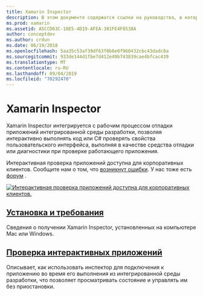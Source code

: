 ```yaml
---
title: Xamarin Inspector
description: В этом документе содержатся ссылки на руководства, в которых описывается установка и использование Xamarin Inspector для изучения и отладки приложений.
ms.prod: xamarin
ms.assetid: A5CCD63C-18E5-4D19-AFEA-301FE4F8538A
author: conceptdev
ms.author: crdun
ms.date: 06/19/2018
ms.openlocfilehash: 5aa35c53af39df63f0b6e0f960432cbc43dadc8a
ms.sourcegitcommit: 933de144d1fbe7d412e49b743839cae4bfcac439
ms.translationtype: MT
ms.contentlocale: ru-RU
ms.lasthandoff: 09/04/2019
ms.locfileid: "70292470"
---
```

# <a name="xamarin-inspector"></a>Xamarin Inspector

Xamarin Inspector интегрируется с рабочим процессом отладки приложений интегрированной среды разработки, позволяя интерактивно выполнять код или C# проверять свойства пользовательского интерфейса, выполняя в качестве средства отладки или диагностики при проверке работающего приложения.

Интерактивная проверка приложений доступна для корпоративных клиентов. Сообщите нам о том, что [возникнут ошибки](~/tools/inspector/install.md#reporting-bugs). У нас тоже есть [форум](https://forums.xamarin.com/categories/inspector) .

[![](images/interactive-1.0.0-bike-inspect-3d-small.png "Интерактивная проверка приложений доступна для корпоративных клиентов.")](images/interactive-1.0.0-bike-inspect-3d.png#lightbox)

## <a name="installation-and-requirementstoolsinspectorinstallmd"></a>[Установка и требования](~/tools/inspector/install.md)

Сведения о получении Xamarin Inspector, установленных на компьютере Mac или Windows.

## <a name="inspecting-live-applicationstoolsinspectorinspectmd"></a>[Проверка интерактивных приложений](~/tools/inspector/inspect.md)

Описывает, как использовать инспектор для подключения к приложению во время его выполнения из интегрированной среды разработки, что позволяет просматривать состояние и управлять им без приостановки.


